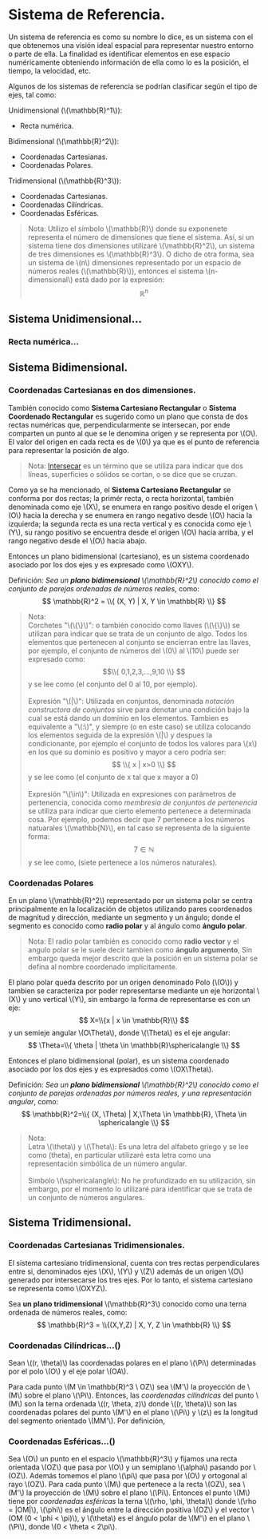 # Sistema de Referencia.

Un sistema de referencia es como su nombre lo dice, es un sistema con el que obtenemos una visión ideal espacial para representar nuestro entorno o parte de ella. La finalidad es identificar elementos en ese espacio numéricamente obteniendo información de ella como lo es la posición, el tiempo, la velocidad, etc.

Algunos de los sistemas de referencia se podrían clasificar según el tipo de ejes, tal como:

Unidimensional (\\(\mathbb{R}^1\\)):
- Recta numérica.

Bidimensional (\\(\mathbb{R}^2\\)):
- Coordenadas Cartesianas.
- Coordenadas Polares.

Tridimensional (\\(\mathbb{R}^3\\)):
- Coordenadas Cartesianas.
- Coordenadas Cilíndricas.
- Coordenadas Esféricas.

> Nota: Utilizo el símbolo \\(\mathbb{R}\\) donde su exponenete representa el número de dimensiones que tiene el sistema. Así, si un sistema tiene dos dimensiones utilizaré \\(\mathbb{R}^2\\), un sistema de tres dimensiones es \\(\mathbb{R}^3\\).
> O dicho de otra forma, sea un sistema de \\(n\\) dimensiones representado por un espacio de números reales (\\(\mathbb{R}\\)), entonces el sistema \\(n-dimensional\\) está dado por la expresión:
$$
    \mathbb{R}^n
$$

## Sistema Unidimensional...
### Recta numérica...

## Sistema Bidimensional.
### Coordenadas Cartesianas en dos dimensiones.
También conocido como **Sistema Cartesiano Rectangular** o **Sistema Coordenado Rectangular** es sugerido como un plano que consta de dos rectas numéricas que, perpendicularmente se intersecan, por ende comparten un punto al que se le denomina origen y se representa por \\(O\\). El valor del origen en cada recta es de \\(0\\) ya que es el punto de referencia para representar la posición de algo.

> Nota: [Intersecar](https://dle.rae.es/intersecar) es un término que se utiliza para indicar que dos líneas, superficies o sólidos se cortan, o se dice que se cruzan.

Como ya se ha mencionado, el **Sistema Cartesiano Rectangular** se conforma por dos rectas; la primér recta, o recta horizontal, también denominada como eje \\(X\\), se enumera en rango positivo desde el origen \\(O\\) hacia la derecha y se enumera en rango negativo desde \\(O\\) hacia la izquierda; la segunda recta es una recta vertical y es conocida como eje \\(Y\\), su rango positivo se encuentra desde el origen \\(O\\) hacia arriba, y el rango negativo desde el \\(O\\) hacia abajo.

Entonces un plano bidimensional (cartesiano), es un sistema coordenado asociado por los dos ejes y es expresado como \\(OXY\\).

Definición: *Sea un ***plano bidimensional*** \\(\mathbb{R}^2\\) conocido como el conjunto de parejas ordenadas de números reales*, como:
$$
    \mathbb{R}^2 = \\{ (X, Y) | X, Y \in \mathbb{R} \\}
$$

> Nota: <br>
> Corchetes "\\(\\{\\}\\)": o también conocido como llaves (\\(\\{\\}\\)) se utilizan para indicar que se trata de un conjunto de algo. Todos los elementos que pertenecen al conjunto se encierran entre las llaves, por ejemplo, el conjunto de números del \\(0\\) al \\(10\\) puede ser expresado como: 
$$\\{ 0,1,2,3,...,9,10 \\} $$
> y se lee como (el conjunto del 0 al 10, por ejemplo).<br><br>
> Expresión "\\(|\\)": Utilizada en conjuntos, denominada *notación constructora de conjuntos* sirve para denotar una condición bajo la cual se está dando un dominio en los elementos. Tambien es equivalente a "\\(:\\)", y siempre (o en este caso) se utiliza colocando los elementos seguida de la expresión \\(|\\) y despues la condicionante, por ejemplo el conjunto de todos los valores para \\(x\\) en los que su dominio es positivo y mayor a cero podría ser:
$$
    \\{ x | x>0 \\}
$$
> y se lee como (el conjunto de x tal que x mayor a 0)<br><br>
> Expresión "\\(\in\\)": Utilizada en expresiones con parámetros de pertenencia, conocida como *membresia de conjuntos de pertenencia* se utiliza para indicar que cierto elemento pertenece a determinada cosa. Por ejemplo, podemos decir que 7 pertenece a los números natuarales \\(\mathbb{N}\\), en tal caso se representa de la siguiente forma:
$$
    7 \in \mathbb{N}
$$
> y se lee como, (siete pertenece a los números naturales).

### Coordenadas Polares
En un plano \\(\mathbb{R}^2\\) representado por un sistema polar se centra principalmente en la localización de objetos utilizando pares coordenados de magnitud y dirección, mediante un segmento y un ángulo; donde el segmento es conocido como **radio polar** y al ángulo como **ángulo polar**.

> Nota: El radio polar también es conocido como **radio vector** y el angulo polar se le suele decir tambien como **ángulo argumento**, Sin embargo queda mejor descrito que la posición en un sistema polar se defina al nombre coordenado implícitamente.

El plano polar queda descrito por un origen denominado Polo (\\(O\\)) y tambien se caracteriza por poder representarse mediante un eje horizontal \\(X\\)  y uno vertical  \\(Y\\), sin embargo la forma de representarse es con un eje:
$$
    X=\\{x | x \in \mathbb{R}\\}
$$
y un semieje angular \\(O\Theta\\), donde \\(\Theta\\) es el eje angular:
$$
    \Theta=\\{ \theta | \theta \in \mathbb{R}\sphericalangle \\}
$$

Entonces el plano bidimensional (polar), es un sistema coordenado asociado por los dos ejes y es expresados como \\(OX\Theta\\).

Definición: *Sea un **plano bidimensional** \\(\mathbb{R}^2\\) conocido como el conjunto de parejas ordenadas por números reales, y una representación angular*, como:
$$
    \mathbb{R}^2=\\{ (X, \Theta) | X,\Theta \in \mathbb{R}, \Theta \in \sphericalangle \\}
$$

> Nota: <br>
> Letra \\(\theta\\) y \\(\Theta\\):  Es una letra del alfabeto griego y se lee como (theta), en particular utilizaré esta letra como una representación simbólica de un número angular.<br><br>
> Simbolo \\(\sphericalangle\\): No he profundizado en su utilización, sin embargo, por el momento lo utilizaré para identificar que se trata de un conjunto de números angulares.

## Sistema Tridimensional.

### Coordenadas Cartesianas Tridimensionales.

El sistema cartesiano tridimensional, cuenta con tres rectas perpendiculares entre si, denominados ejes \\(X\\), \\(Y\\) y \\(Z\\) además de un origen \\(O\\) generado por intersecarse los tres ejes. Por lo tanto, el sistema cartesiano se representa como \\(OXYZ\\).

Sea **un plano tridimensional** \\(\mathbb{R}^3\\) conocido como una terna ordenada de números reales, como:
$$
    \mathbb{R}^3 = \\{(X,Y,Z) | X, Y, Z \in \mathbb{R} \\}
$$

### Coordenadas Cilíndricas...()
 Sean \\((r, \theta)\\) las coordenadas polares en el plano \\(\Pi\\) determinadas por el polo \\(O\\) y el eje polar \\(OA\\).

Para cada punto \\(M \in \mathbb{R}^3 \\ OZ\\) sea \\(M'\\) la proyección de \\(M\\) sobre el plano \\(\Pi\\). Entonces, las *coordenadas cilíndricas* del punto \\(M\\) son la terna ordenada \\((r, \theta, z)\\) donde \\((r, \theta)\\) son las coordenadas polares del punto \\(M'\\) en el plano \\(\Pi\\) y \\(z\\) es la longitud del segmento orientado \\(MM'\\). Por definición,
### Coordenadas Esféricas...()

Sea \\(O\\) un punto en el espacio \\(\mathbb{R}^3\\) y fijamos una recta orientada \\(OZ\\) que pasa por \\(O\\) y un semiplano \\(\alpha\\) pasando por \\(OZ\\). Además tomemos el plano \\(\pi\\) que pasa por \\(O\\) y ortogonal al rayo \\(OZ\\). Para cada punto \\(M\\) que pertenece a la recta \\(OZ\\), sea \\(M'\\) la proyección de \\(M\\) sobre el plano \\(\Pi\\). Entonces el punto \\(M\\) tiene por *coordenadas esféricas* la terna \\((\rho, \phi, \theta)\\) donde \\(\rho = |OM|\\), \\(\phi\\) es el ángulo entre la dirección positiva \\(OZ\\) y el vector \\(OM (0 < \phi < \pi)\\), y \\(\theta\\) es el ángulo polar de \\(M'\\) en el plano \\(\Pi\\), donde \\(0 < \theta < 2\pi\\).